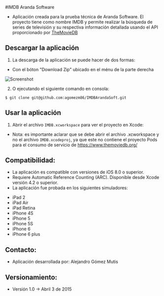 #IMDB Aranda Software 

- Aplicación creada para la prueba técnica de Aranda Software. El proyecto tiene como nombre IMDB y permite realizar la búsqueda de series de televisión y su respectiva información detallada usando el API proporcionado por [TheMovieDB](https://www.themoviedb.org/)

## Descargar la aplicación

1. La descarga de la aplicación se puede hacer de dos formas:

- Con el bóton "Download Zip" ubicado en el ménu de la parte derecha

 ![Screenshot](https://www.dropbox.com/s/cym0o3qpnom95yb/screensshot1.png)

2. O ejecutando el siguiente comando en consola:
```
$ git clone git@github.com:agomezm86/IMDBArandaSoft.git
```

## Usar la aplicación

1. Abrir el archivo ```IMDB.xcworkspace``` para ver el proyecto en Xcode:

- Nota: es importante aclarar que se debe abrir el archivo .xcworkspace y no el archivo ```IMDB.xcodeproj```, ya que este no contiene el proyecto Pods para el consumo de servicio de https://www.themoviedb.org/

## Compatibilidad: ##

- La aplicación es compatible con versiones de iOS 8.0 o superior.
- Requiere Automatic Reference Counting (ARC). Disponible desde Xcode versión 4.2 o superior.
- La aplicación fue probada en los siguientes simuladores:

* iPad 2
* iPad Air
* iPad Retina
* iPhone 4S
* iPhone 5
* iPhone 5S
* iPhone 6
* iPhone 6 plus

## Contacto: ##

- Aplicación desarrollada por: Alejandro Gómez Mutis

## Versionamiento: ##

- Versión 1.0 -> Abril 3 de 2015


